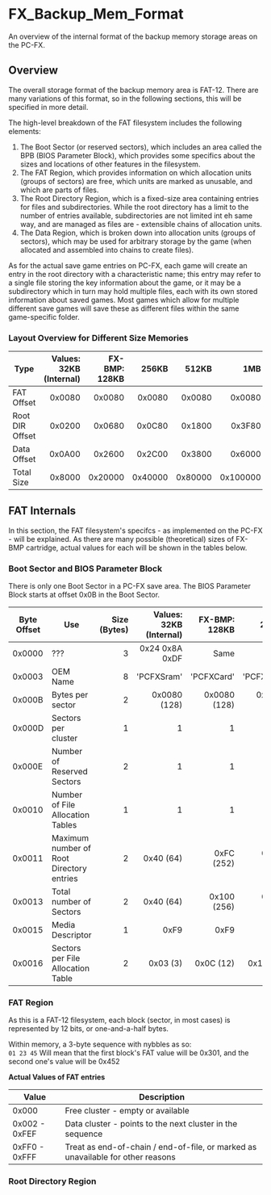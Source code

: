 # FX_Backup_Mem_Format

An overview of the internal format of the backup memory storage areas on the PC-FX.

## Overview

The overall storage format of the backup memory area is FAT-12.  There are many variations of this
format, so in the following sections, this will be specified in more detail.

The high-level breakdown of the FAT filesystem includes the following elements:
 1. The Boot Sector (or reserved sectors), which includes an area called the BPB (BIOS Parameter Block),
which provides some specifics about the sizes and locations of other features in the filesystem.
 2. The FAT Region, which provides information on which allocation units (groups of sectors) are free,
which units are marked as unusable, and which are parts of files.
 3. The Root Directory Region, which is a fixed-size area containing entries for files and
subdirectories. While the root directory has a limit to the number of entries available,
subdirectories are not limited int eh same way, and are managed as files are - extensible chains of
allocation units.
 4. The Data Region, which is broken down into allocation units (groups of sectors), which
may be used for arbitrary storage by the game (when allocated and assembled into chains to create
files).

As for the actual save game entries on PC-FX, each game will create an entry in the root directory
with a characteristic name; this entry may refer to a single file storing the key information about
the game, or it may be a subdirectory which in turn may hold multiple files, each with its own stored
information about saved games. Most games which allow for multiple different save games will save
these as different files within the same game-specific folder.

### Layout Overview for Different Size Memories

| Type | Values: 32KB (Internal) | FX-BMP: 128KB | 256KB | 512KB | 1MB | 2MB | 4MB | 8MB |
|-----------|-------------:|--------:|--------:|-------:|------:|------:|------:|------:|
| FAT Offset | 0x0080 | 0x0080 | 0x0080 | 0x0080 | 0x0080 | 0x0080 | 0x0080 | 0x0080 |
| Root DIR Offset | 0x0200 | 0x0680 | 0x0C80 | 0x1800 | 0x3F80 | 0x4000 | 0x4080 | 0x4080 |
| Data Offset | 0x0A00 | 0x2600 | 0x2C00 | 0x3800 | 0x6000 | 0x6000 | 0x6000 | 0x6000 |
| Total Size | 0x8000 | 0x20000 | 0x40000 | 0x80000 | 0x100000 | 0x200000 | 0x400000 | 0x800000 |


## FAT Internals

In this section, the FAT filesystem's specifcs - as implemented on the PC-FX - will be explained.
As there are many possible (theoretical) sizes of FX-BMP cartridge, actual values for each will
be shown in the tables below.

### Boot Sector and BIOS Parameter Block

There is only one Boot Sector in a PC-FX save area.
The BIOS Parameter Block starts at offset 0x0B in the Boot Sector.

| Byte Offset | Use | Size (Bytes) | Values: 32KB (Internal) | FX-BMP: 128KB | 256KB | 512KB | 1MB | 2MB | 4MB | 8MB |
|-----------|-------|-------------:|------:|--------:|--------:|-------:|------:|------:|------:|------:|
| 0x0000 | ??? | 3 | 0x24 0x8A 0xDF | Same | Same | Same | Same | Same | Same | Same |
| 0x0003 | OEM Name | 8 | 'PCFXSram' | 'PCFXCard' | 'PCFXCard' | 'PCFXCard' | 'PCFXCard' | 'PCFXCard' | 'PCFXCard' | 'PCFXCard' |
| 0x000B | Bytes per sector | 2 | 0x0080 (128) | 0x0080 (128) | 0x0080 (128) | 0x0080 (128) | 0x0080 (128) | 0x0080 (128) | 0x0080 (128) | 0x0080 (128) |
| 0x000D | Sectors per cluster | 1 | 1 | 1 | 1 | 1 | 1 | 2 | 4 | 8 |
| 0x000E | Number of Reserved Sectors | 2 | 1 | 1 | 1 | 1 | 1 | 1 | 1 | 1 |
| 0x0010 | Number of File Allocation Tables | 1 | 1 | 1 | 1 | 1 | 1 | 1 | 1 | 1 |
| 0x0011 | Maximum number of Root Directory entries | 2 | 0x40 (64) | 0xFC (252) | 0x100 (256) | 0x100 (256) | 0x104 (260) | 0x100 (256) | 0xFC (252) | 0xFC (252) |
| 0x0013 | Total number of Sectors | 2 | 0x40 (64) | 0x100 (256) | 0x200 (512) | 0x400 (1024) | 0x800 (2048) |  |  |  |
| 0x0015 | Media Descriptor | 1 | 0xF9 | 0xF9 | 0xF9 | 0xF9 | 0xF9 | 0xF9 | 0xF9 | 0xF9 |
| 0x0016 | Sectors per File Allocation Table | 2 | 0x03 (3) | 0x0C (12) | 0x17 (23) | 0x2F (47) | 0x7E (126) | 0x7F (127) | 0x80 (128) | 0x80 (128) |

### FAT Region

As this is a FAT-12 filesystem, each block (sector, in most cases) is represented by 12 bits, or one-and-a-half bytes.

Within memory, a 3-byte sequence with nybbles as so:\
```01 23 45```
Will mean that the first block's FAT value will be 0x301, and the second one's value will be 0x452

**Actual Values of FAT entries**

| Value | Description |
|-------|-------------|
| 0x000 | Free cluster - empty or available |
| 0x002 - 0xFEF | Data cluster - points to the next cluster in the sequence |
| 0xFF0 - 0xFFF | Treat as end-of-chain / end-of-file, or marked as unavailable for other reasons |

### Root Directory Region

 
